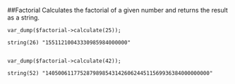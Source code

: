 ##Factorial
Calculates the factorial of a given number and returns the result as a string. 

	
	var_dump($factorial->calculate(25));
	
	string(26) "15511210043330985984000000"


	var_dump($factorial->calculate(42));

	string(52) "1405006117752879898543142606244511569936384000000000"
	